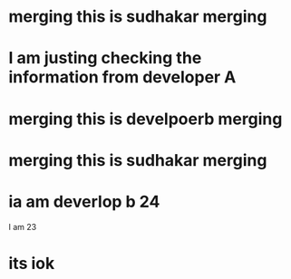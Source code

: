 
# merging this is sudhakar merging

I am justing checking the information from developer A
=======

# merging this is develpoerb merging

# merging this is sudhakar merging



ia am deverlop b 24
=======


I am 23


its iok
=======
